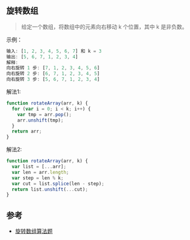## 旋转数组
> 给定一个数组，将数组中的元素向右移动 k 个位置，其中 k 是非负数。

示例：
```js
输入: [1, 2, 3, 4, 5, 6, 7] 和 k = 3
输出: [5, 6, 7, 1, 2, 3, 4]
解释:
向右旋转 1 步: [7, 1, 2, 3, 4, 5, 6]
向右旋转 2 步: [6, 7, 1, 2, 3, 4, 5]
向右旋转 3 步: [5, 6, 7, 1, 2, 3, 4]
```

解法1:
```js
function rotateArray(arr, k) {
  for (var i = 0; i < k; i++) {
    var tmp = arr.pop();
    arr.unshift(tmp);
  }
  return arr;
}
```

解法2:
```js
function rotateArray(arr, k) {
  var list = [...arr];
  var len = arr.length;
  var step = len % k;
  var cut = list.splice(len - step);
  return list.unshift(...cut);
}
```

## 参考
* [旋转数组算法题](https://github.com/Advanced-Frontend/Daily-Interview-Question/issues/126#issuecomment-493809706)
